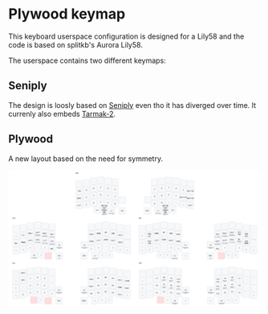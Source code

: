 # Plywood keymap

This keyboard userspace configuration is designed for a Lily58 and the code is based on splitkb's Aurora Lily58.

The userspace contains two different keymaps:

## Seniply

The design is loosly based on [Seniply](https://stevep99.github.io/seniply/) even tho it has diverged over time. It currenly also embeds [Tarmak-2](https://forum.colemak.com/topic/1858-learn-colemak-in-steps-with-the-tarmak-layouts/).

## Plywood

A new layout based on the need for symmetry.

![](plywood_keymap.png)
